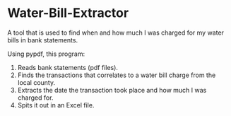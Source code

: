 # Water-Bill-Extractor
A tool that is used to find when and how much I was charged for my water bills in bank statements.

Using pypdf, this program:
1. Reads bank statements (pdf files).
2. Finds the transactions that correlates to a water bill charge from the local county.
3. Extracts the date the transaction took place and how much I was charged for.
4. Spits it out in an Excel file.
